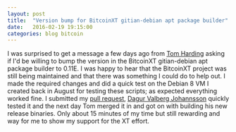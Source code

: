 ```yaml
---
layout: post
title:  "Version bump for BitcoinXT gitian-debian apt package builder"
date:   2016-02-19 19:15:00
categories: blog bitcoin
---
```

I was surprised to get a message a few days ago from [Tom Harding](https://github.com/dgenr8) asking if I'd be willing to bump the version in the BitcoinXT gitian-debian apt package builder to 0.11E. I was happy to hear that the BitcoinXT project was still being maintained and that there was something I could do to help out. I made the required changes and did a quick test on the Debian 8 VM I created back in August for testing these scripts; as expected everything worked fine.  I submitted my [pull request](https://github.com/bitcoinxt/bitcoinxt/pull/129), [Dagur Valberg Johannsson](https://github.com/dagurval) quickly tested it and the next day Tom merged it in and got on with building his new release binaries. Only about 15 minutes of my time but still rewarding and way for me to show my support for the XT effort.
